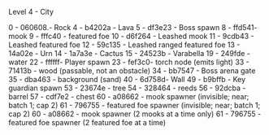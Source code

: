 Level 4 - City

0 - 060608.- Rock
  4 - b4202a - Lava
  5 - df3e23 - Boss spawn
  8 - ffd541- mook
  9 - fffc40 - featured foe
  10 - d6f264 -  Leashed mook
  11 - 9cdb43 - Leashed featured foe
  12 - 59c135 - Leashed ranged featured foe
  13 - 14a02e -  Urn
  14 - 1a7a3e - Cactus
  15 - 24523b - Varabella
  19 - 249fde - water
  22 - ffffff- Player spawn
  23 - fef3c0- torch node (emits light)
  33 - 71413b - wood (passable, not an obstacle)
  34 - bb7547 - Boss arena gate
  35 - dba463 - background (sand)
  40 - 6d758d- Wall
  49 - b9bffb - Key guardian spawn
  53 - 23674e - tree
  54 - 328464 - reeds
  56 - 92dcba - barrel
  57 - cdf7e2 - chest
  60 - a08662 - mook spawner (invisible; near; batch 1; cap 2)
  61 - 796755 - featured foe spawner (invisible; near; batch 1; cap 2)
  60 - a08662 - mook spawner (2 mooks at a time only)
  61 - 796755 - featured foe spawner (2 featured foe at a time)
